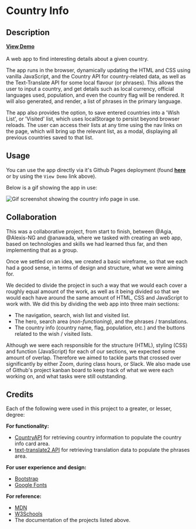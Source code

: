 # Country Info

## Description
<!-- TODO: Links needs updating when Github Pages is up -->
[**View Demo**](https://anawada.github.io/Country-Info)
</br>
</br>
A web app to find interesting details about a given country.

The app runs in the browser, dynamically updating the HTML and CSS using vanilla JavaScript, and the Country API for country-related data, as well as the Text-Translate API for some local flavour (or phrases). This allows the user to input a country, and get details such as local currency, official languages used, population, and even the country flag will be rendered. It will also generated, and render, a list of phrases in the primary language.

The app also provides the option, to save entered countries into a 'Wish List', or 'Visited' list, which uses localStorage to persist beyond browser reloads. The user can access their lists at any time using the nav links on the page, which will bring up the relevant list, as a modal, displaying all previous countries saved to that list.

## Usage
<!-- TODO: Links needs updating when Github Pages is up -->
You can use the app directly via it's Github Pages deployment (found [**here**](https://anawada.github.io/Country-Info) or by using the `View Demo` link above).

Below is a gif showing the app in use:
<!-- TODO: UPLOAD SCREENSHOT -->
![Gif screenshot showing the country info page in use.](screenshot.gif)

## Collaboration

This was a collaborative project, from start to finish, between @Agia, @Alexis-NG and @anawada, where we tasked with creating an web app, based on technologies and skills we had learned thus far, and then implementing that as a group.

Once we settled on an idea, we created a basic wireframe, so that we each had a good sense, in terms of design and structure, what we were aiming for.

We decided to divide the project in such a way that we would each cover a roughly equal amount of the work, as well as it being divided so that we would each have around the same amount of HTML, CSS and JavaScript to work with. We did this by dividing the web app into three main sections:

- The navigation, search, wish list and visited list.
- The hero, search area (_non-functioning_), and the phrases / translations.
- The country info (country name, flag, population, etc.) and the buttons related to the wish / visited lists.

Although we were each responsible for the structure (HTML), styling (CSS) and function (JavaScript) for each of our sections, we expected some amount of overlap. Therefore we aimed to tackle parts that crossed over significantly by either Zoom, during class hours, or Slack. We also made use of Github's project kanban board to keep track of what we were each working on, and what tasks were still outstanding. 

## Credits

Each of the following were used in this project to a greater, or lesser, degree:

**For functionality:**

- [CountryAPI](https://countryapi.io/) for retrieving country information to populate the country info card area.
- [text-translate2 API](https://rapidapi.com/dickyagustin/api/text-translator2) for retrieving translation data to populate the phrases area.

**For user experience and design:**

- [Bootstrap](https://getbootstrap.com)
- [Google Fonts](fonts.google.com)


**For reference:**

- [MDN](https://developer.mozilla.org/en-US/)
- [W3Schools](https://www.w3schools.com)
- The documentation of the projects listed above.

